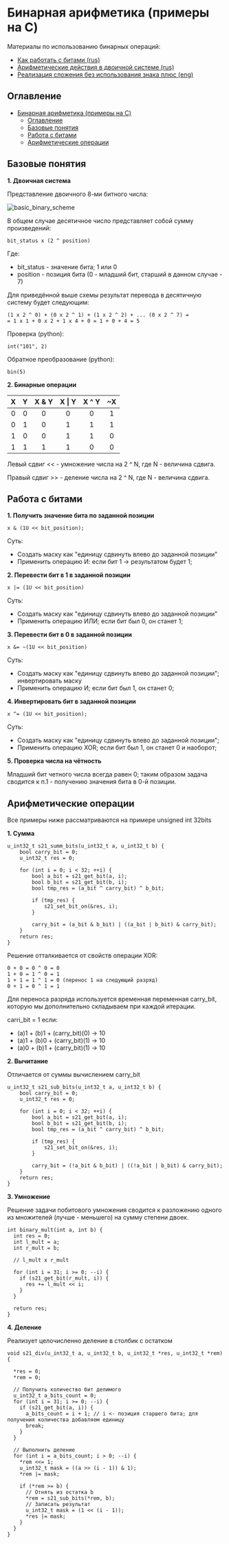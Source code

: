 # Бинарная арифметика (примеры на C)

Материалы по использованию бинарных операций:
- [Как работать с битами (rus)](https://www.youtube.com/watch?v=qewavPO6jcA) 
- [Арифметические действия в двоичной системе (rus)](https://www.youtube.com/watch?v=x92pfbuxhqY)
- [Реализация сложения без использования знака плюс (eng)](https://www.youtube.com/watch?v=qq64FrA2UXQ)

## Оглавление
- [Бинарная арифметика (примеры на C)](#бинарная-арифметика-примеры-на-c)
  - [Оглавление](#оглавление)
  - [Базовые понятия](#базовые-понятия)
  - [Работа с битами](#работа-с-битами)
  - [Арифметические операции](#арифметические-операции)

## Базовые понятия

**1. Двоичная система**

Представление двоичного 8-ми битного числа:

![basic_binary_scheme][basic_binary_scheme]

[basic_binary_scheme]: ./img/01.01_binary_representation.PNG "basic binary scheme"

В общем случае десятичное число представляет собой сумму произведений:

```
bit_status x (2 ^ position)
```

Где:
* bit_status - значение бита; 1 или 0
* position - позиция бита (0 - младший бит, старший в данном случае - 7)

Для приведённой выше схемы результат перевода в десятичную систему будет следующим:

```
(1 x 2 ^ 0) + (0 x 2 ^ 1) + (1 x 2 ^ 2) + ... (0 x 2 ^ 7) =
= 1 x 1 + 0 x 2 + 1 x 4 + 0 = 1 + 0 + 4 = 5
```

Проверка (python):

```
int("101", 2)
```

Обратное преобразование (python):

```
bin(5)
```

**2. Бинарные операции**

X|Y|X & Y|X \| Y|X ^ Y|~X 
|:-:|:-:|:-:|:-:|:-:|:-:|
|0|0|0|0|0|1|
|0|1|0|1|1|1|
|1|0|0|1|1|0|
|1|1|1|1|0|0|

Левый сдвиг << - умножение числа на 2 ^ N, где N - величина сдвига.

Правый сдвиг >> - деление числа на 2 ^ N, где N - величина сдвига.


## Работа с битами

**1. Получить значение бита по заданной позиции**

```
x & (1U << bit_position);
```

Суть:
- Создать маску как "единицу сдвинуть влево до заданной позиции"
- Применить операцию И: если бит 1 -> результатом будет 1;

**2. Перевести бит в 1 в заданной позиции**

```
x |= (1U << bit_position)
```

Суть:
- Создать маску как "единицу сдвинуть влево до заданной позиции"
- Применить операцию ИЛИ; если бит был 0, он станет 1; 

**3. Перевести бит в 0 в заданной позиции**

```
x &= ~(1U << bit_position)
```

Суть:
- Создать маску как "единицу сдвинуть влево до заданной позиции"; инвертировать маску
- Применить операцию И; если бит был 1, он станет 0; 

**4. Инвертировать бит в заданной позиции**

```
x ^= (1U << bit_position);
```

Суть:
- Создать маску как "единицу сдвинуть влево до заданной позиции"; 
- Применить операцию XOR; если бит был 1, он станет 0 и наоборот;

**5. Проверка числа на чётность**

Младший бит четного числа всегда равен 0; таким образом задача сводится к п.1 - получению значения бита в 0-й позиции.


## Арифметические операции 

Все примеры ниже рассматриваются на примере unsigned int 32bits

**1. Сумма**

```
u_int32_t s21_summ_bits(u_int32_t a, u_int32_t b) {
    bool carry_bit = 0;
    u_int32_t res = 0;

    for (int i = 0; i < 32; ++i) {
        bool a_bit = s21_get_bit(a, i);
        bool b_bit = s21_get_bit(b, i);
        bool tmp_res = (a_bit ^ carry_bit) ^ b_bit;

        if (tmp_res) {
            s21_set_bit_on(&res, i);
        } 
        
        carry_bit = (a_bit & b_bit) | ((a_bit | b_bit) & carry_bit);
    }
    return res;
}
```

Решение отталкивается от свойств операции XOR:
```
0 + 0 = 0 ^ 0 = 0
1 + 0 = 1 ^ 0 = 1
1 + 1 = 1 ^ 1 = 0 (перенос 1 на следующий разряд)
0 + 1 = 0 ^ 1 = 1
```

Для переноса разряда используется временная переменная carry_bit, которую мы дополнительно складываем при каждой итерации.

carri_bit = 1 если:
* (a)1 + (b)1 + (carry_bit)(0) -> 10
* (a)1 + (b)0 + (carry_bit)(1) -> 10
* (a)0 + (b)1 + (carry_bit)(1) -> 10

**2. Вычитание**

Отличается от суммы вычислением carry_bit

```
u_int32_t s21_sub_bits(u_int32_t a, u_int32_t b) {
    bool carry_bit = 0;
    u_int32_t res = 0;

    for (int i = 0; i < 32; ++i) {
        bool a_bit = s21_get_bit(a, i);
        bool b_bit = s21_get_bit(b, i);
        bool tmp_res = (a_bit ^ carry_bit) ^ b_bit;

        if (tmp_res) {
            s21_set_bit_on(&res, i);
        } 
        
        carry_bit = (!a_bit & b_bit) | ((!a_bit | b_bit) & carry_bit);
    }
    return res;
}
```

**3. Умножение**

Решение задачи побитового умножения сводится к разложению одного из множителей (лучше - меньшего) на сумму степени двоек. 

```
int binary_mult(int a, int b) {
  int res = 0;
  int l_mult = a;
  int r_mult = b;

  // l_mult x r_mult

  for (int i = 31; i >= 0; --i) {
    if (s21_get_bit(r_mult, i)) {
      res += l_mult << i;
    }
  }

  return res;
}
```

**4. Деление**

Реализует целочисленно деление в столбик с остатком

```
void s21_div(u_int32_t a, u_int32_t b, u_int32_t *res, u_int32_t *rem) {
  
  *res = 0;
  *rem = 0;

  // Получить количество бит делимого
  u_int32_t a_bits_count = 0;
  for (int i = 31; i >= 0; --i) {
    if (s21_get_bit(a, i)) {
      a_bits_count = i + 1; // i <- позиция старшего бита; для получения количества добавляем единицу
      break;
    }
  }

  // Выполнить деление
  for (int i = a_bits_count; i > 0; --i) {
    *rem <<= 1;
    u_int32_t mask = ((a >> (i - 1)) & 1);
    *rem |= mask;

    if (*rem >= b) {
      // Отнять из остатка b
      *rem = s21_sub_bits(*rem, b);
      // Записать результат
      u_int32_t mask = (1 << (i - 1));
      *res |= mask;
    }
  }
}
```


